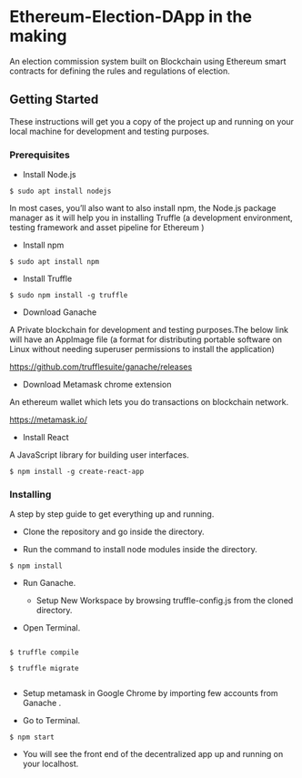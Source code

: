 # Ethereum-Election-DApp in the making

An election commission system built on Blockchain using Ethereum smart contracts for defining the rules and regulations of election.

## Getting Started

These instructions will get you a copy of the project up and running on your local machine for development and testing purposes.

### Prerequisites

+ Install Node.js

```
$ sudo apt install nodejs

```


In most cases, you’ll also want to also install npm, the Node.js package manager as it will help you in installing 	Truffle (a development environment, testing framework and asset pipeline for Ethereum )

+ Install npm

```
$ sudo apt install npm
```

+ Install Truffle

```
$ sudo npm install -g truffle
```

+ Download Ganache

A Private blockchain for development and testing purposes.The below link will have an AppImage file (a format for distributing portable software on Linux without needing superuser permissions to install the application)


<https://github.com/trufflesuite/ganache/releases>

+ Download Metamask chrome extension

An ethereum wallet which lets you do transactions on blockchain network.

<https://metamask.io/>

+ Install React

A JavaScript library for building user interfaces.

```
$ npm install -g create-react-app
```

### Installing

A step by step guide to get everything up and running.

+ Clone the repository and go inside the directory.

+ Run the command to install node modules inside the directory.

```
$ npm install

```

+ Run Ganache.
   + Setup New Workspace by browsing truffle-config.js
from the cloned directory.


+ Open Terminal.


```

$ truffle compile

$ truffle migrate


```

+ Setup metamask in Google Chrome by importing few accounts from Ganache .

+ Go to Terminal.



```
$ npm start
```



+ You will see the front end of the decentralized app up and running on your localhost.
